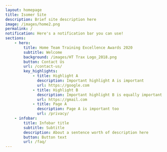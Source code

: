 ```yaml
---
layout: homepage
title: Isomer Site
description: Brief site description here
image: /images/home2.png
permalink: /
notification: Here's a notification bar you can use!
sections:
    - hero:
        title: Home Team Training Excellence Awards 2020 
        subtitle: Welcome
        background: /images/HT Trax Logo_2018.png
        button: Contact Us
        url: /contact-us/
        key_highlights:
            - title: Highlight A
              description: Important highlight A is important
              url: https://google.com
            - title: Highlight B
              description: Important highlight B is equally important
              url: https://gmail.com
            - title: Page A
              description: Page A is important too
              url: /privacy/
    - infobar:
        title: Infobar title
        subtitle: Subtitle
        description: About a sentence worth of description here
        button: Button text
        url: /faq/
---
```

